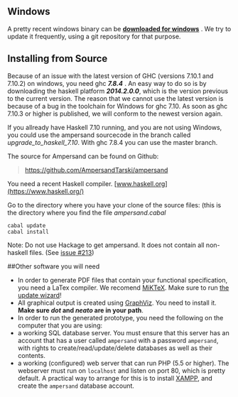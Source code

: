 

## Windows
A pretty recent windows binary can be **[downloaded for windows](https://cdn.rawgit.com/AmpersandTarski/webFiles/master/executables/windows/ampersand.zip)** . We try to update it frequently, using a git repository for that purpose. 

## Installing from Source

Because of an issue with the latest version of GHC (versions 7.10.1 and 7.10.2) on windows, you need ghc ***7.8.4*** . An easy way to do so is by downloading the haskell platform ***2014.2.0.0***, which is the version previous to the current version.
The reason that we cannot use the latest version is because of a bug in the toolchain for Windows for ghc 7.10.  As soon as ghc 7.10.3 or higher is published, we will conform to the newest version again.

If you allready have Haskell 7.10 running, and you are not using Windows, you could use the ampersand sourcecode in the branch called *upgrade_to_haskell_7.10*. With ghc 7.8.4 you can use the master branch.

The source for Ampersand can be found on Github:

>  https://github.com/AmpersandTarski/ampersand

You need a recent Haskell compiler. [www.haskell.org](https://www.haskell.org/)

Go to the directory where you have your clone of the source files: (this is the directory where you find the file _ampersand.cabal_ 
```
cabal update
cabal install
```
Note: Do not use Hackage to get ampersand. It does not contain all non-haskell files. (See [issue #213](https://github.com/AmpersandTarski/ampersand/issues/213))


##Other software you will need
* In order to generate PDF files that contain your functional specification, you need a LaTex compiler. We recomend [MiKTeX](http://miktex.org/). Make sure to run [the update wizard](http://miktex.org/howto/update-miktex)!
* All graphical output is created using [GraphViz](http://www.graphviz.org/). You need to install it. **Make sure *dot* and *neato* are in your path**.
* In order to run the generated prototype, you need the following on the computer that you are using:
 * a working SQL database server. You must ensure that this server has an account that has a user called `ampersand` with a password `ampersand`, with rights to create/read/update/delete databases as well as their contents.
 * a working (configured) web server that can run PHP (5.5 or higher). The webserver must run on `localhost` and listen on port 80, which is pretty default.
A practical way to arrange for this is to install [XAMPP](https://www.apachefriends.org/download.html), and create the `ampersand` database account.

